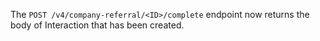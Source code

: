 The `POST /v4/company-referral/<ID>/complete` endpoint now returns the body of Interaction that has been created.
